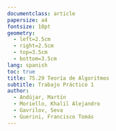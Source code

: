 ```yaml
---
documentclass: article
papersize: a4
fontsize: 10pt
geometry:
  - left=2.5cm
  - right=2.5cm
  - top=3.5cm
  - bottom=3.5cm
lang: spanish
toc: true
title: 75.29 Teoría de Algoritmos
subtitle: Trabajo Práctico 1
author:
  - Andújar, Martín
  - Moriello, Khalil Alejandro
  - Gavrilov, Seva
  - Guerini, Francisco Tomás
---
```


